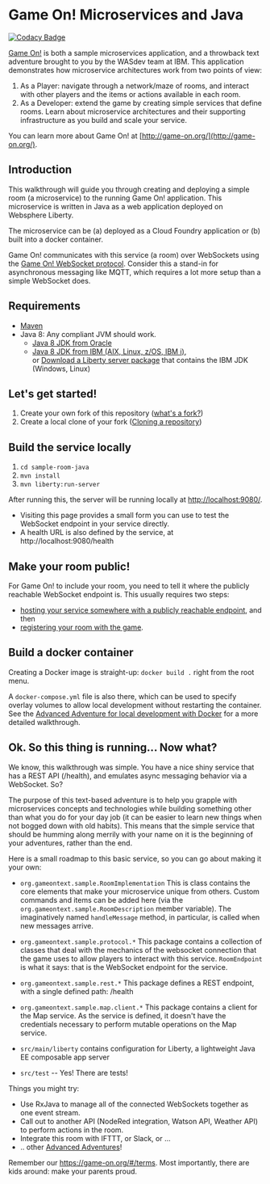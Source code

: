 # Game On! Microservices and Java

[![Codacy Badge](https://api.codacy.com/project/badge/Grade/4d099084aab34a57893e8fd29df79ae3)](https://www.codacy.com/app/gameontext/sample-room-java?utm_source=github.com&amp;utm_medium=referral&amp;utm_content=gameontext/sample-room-java&amp;utm_campaign=Badge_Grade)

[Game On!](https://game-on.org/) is both a sample microservices application, and a throwback text adventure brought to you by the WASdev team at IBM. This application demonstrates how microservice architectures work from two points of view:

1. As a Player: navigate through a network/maze of rooms, and interact with other players and the items or actions available in each room.
2. As a Developer: extend the game by creating simple services that define rooms. Learn about microservice architectures and their supporting infrastructure as you build and scale your service.

You can learn more about Game On! at [http://game-on.org/](http://game-on.org/).

## Introduction

This walkthrough will guide you through creating and deploying a simple room (a microservice) to the running Game On! application. This microservice is written in Java as a web application deployed on Websphere Liberty.

The microservice can be (a) deployed as a Cloud Foundry application or (b) built into a docker container.

Game On! communicates with this service (a room) over WebSockets using the [Game On! WebSocket protocol](https://book.game-on.org/microservices/WebSocketProtocol.html). Consider this a stand-in for asynchronous messaging like MQTT, which requires a lot more setup than a simple WebSocket does.

## Requirements

- [Maven](https://maven.apache.org/install.html)
- Java 8: Any compliant JVM should work.
  * [Java 8 JDK from Oracle](http://www.oracle.com/technetwork/java/javase/downloads/index.html)
  * [Java 8 JDK from IBM (AIX, Linux, z/OS, IBM i)](http://www.ibm.com/developerworks/java/jdk/),  
    or [Download a Liberty server package](https://developer.ibm.com/assets/wasdev/#filter/assetTypeFilters=PRODUCT)
    that contains the IBM JDK (Windows, Linux)

## Let's get started!
 
1. Create your own fork of this repository ([what's a fork?](https://help.github.com/articles/fork-a-repo/))
2. Create a local clone of your fork ([Cloning a repository](https://help.github.com/articles/cloning-a-repository/))

## Build the service locally

1. `cd sample-room-java`
2. `mvn install`
3. `mvn liberty:run-server`

After running this, the server will be running locally at [http://localhost:9080/](http://localhost:9080/). 
* Visiting this page provides a small form you can use to test the WebSocket endpoint in your service directly.
* A health URL is also defined by the service, at http://localhost:9080/health

## Make your room public!

For Game On! to include your room, you need to tell it where the publicly reachable WebSocket endpoint is. This usually requires two steps: 

* [hosting your service somewhere with a publicly reachable endpoint](https://book.game-on.org/walkthroughs/createRoom.html#_deploy_your_room_to_a_publicly_reachable_location), and then 
* [registering your room with the game](https://book.game-on.org/v/walkthrough/walkthroughs/createRoom.html#_register_your_room). 

## Build a docker container

Creating a Docker image is straight-up: `docker build .` right from the root menu.

A `docker-compose.yml` file is also there, which can be used to specify overlay volumes to allow local development without restarting the container. See the [Advanced Adventure for local development with Docker](https://book.game-on.org/v/walkthrough/walkthroughs/local-docker.html) for a more detailed walkthrough.

## Ok. So this thing is running... Now what?

We know, this walkthrough was simple. You have a nice shiny service that has a REST API (/health), 
and emulates async messaging behavior via a WebSocket. So?

The purpose of this text-based adventure is to help you grapple with microservices concepts and technologies
while building something other than what you do for your day job (it can be easier to learn new things
when not bogged down with old habits). This means that the simple service that should be humming along 
merrily with your name on it is the beginning of your adventures, rather than the end.

Here is a small roadmap to this basic service, so you can go about making it your own:

* `org.gameontext.sample.RoomImplementation`
   This is class contains the core elements that make your microservice unique from others.
   Custom commands and items can be added here (via the `org.gameontext.sample.RoomDescription`
   member variable). The imaginatively named `handleMessage` method, in particular, is called
   when new messages arrive.
   
* `org.gameontext.sample.protocol.*`
   This package contains a collection of classes that deal with the mechanics of the websocket
   connection that the game uses to allow players to interact with this service. `RoomEndpoint`
   is what it says: that is the WebSocket endpoint for the service.
   
* `org.gameontext.sample.rest.*`
   This package defines a REST endpoint, with a single defined path: /health
   
* `org.gameontext.sample.map.client.*`
   This package contains a client for the Map service. As the service is defined, it doesn't
   have the credentials necessary to perform mutable operations on the Map service.
   
* `src/main/liberty` contains configuration for Liberty, a lightweight Java EE composable app server

* `src/test` -- Yes! There are tests!

Things you might try:

* Use RxJava to manage all of the connected WebSockets together as one event stream.
* Call out to another API (NodeRed integration, Watson API, Weather API) to perform actions in the room.
* Integrate this room with IFTTT, or Slack, or ... 
* .. other [Advanced Adventures](https://book.game-on.org/v/walkthrough/walkthroughs/createMore.html)!


Remember our https://game-on.org/#/terms. Most importantly, there are kids around: make your parents proud.

